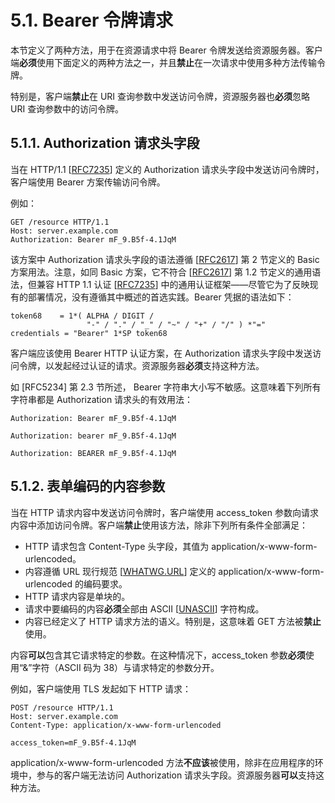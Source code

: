# 5.1. Bearer 令牌请求

本节定义了两种方法，用于在资源请求中将 Bearer 令牌发送给资源服务器。客户端**必须**使用下面定义的两种方法之一，并且**禁止**在一次请求中使用多种方法传输令牌。

特别是，客户端**禁止**在 URI 查询参数中发送访问令牌，资源服务器也**必须**忽略 URI 查询参数中的访问令牌。

## 5.1.1. Authorization 请求头字段

当在 HTTP/1.1 [[RFC7235](https://www.rfc-editor.org/info/rfc7235)] 定义的 Authorization 请求头字段中发送访问令牌时，客户端使用 Bearer 方案传输访问令牌。

例如：

```http
GET /resource HTTP/1.1
Host: server.example.com
Authorization: Bearer mF_9.B5f-4.1JqM
```

该方案中 Authorization 请求头字段的语法遵循 [[RFC2617](https://www.rfc-editor.org/info/rfc2617)] 第 2 节定义的 Basic 方案用法。注意，如同 Basic 方案，它不符合 [[RFC2617](https://www.rfc-editor.org/info/rfc2617)] 第 1.2 节定义的通用语法，但兼容 HTTP 1.1 认证 [[RFC7235](https://www.rfc-editor.org/info/rfc7235)] 中的通用认证框架——尽管它为了反映现有的部署情况，没有遵循其中概述的首选实践。Bearer 凭据的语法如下：

```
token68    = 1*( ALPHA / DIGIT /
                 "-" / "." / "_" / "~" / "+" / "/" ) *"="
credentials = "Bearer" 1*SP token68
```

客户端应该使用 Bearer HTTP 认证方案，在 Authorization 请求头字段中发送访问令牌，以发起经过认证的请求。资源服务器**必须**支持这种方法。

如 [RFC5234] 第 2.3 节所述， Bearer 字符串大小写不敏感。这意味着下列所有字符串都是 Authorization 请求头的有效用法：

```http
Authorization: Bearer mF_9.B5f-4.1JqM
```

```http
Authorization: bearer mF_9.B5f-4.1JqM
```

```http
Authorization: BEARER mF_9.B5f-4.1JqM
```

## 5.1.2. 表单编码的内容参数

当在 HTTP 请求内容中发送访问令牌时，客户端使用 access_token 参数向请求内容中添加访问令牌。客户端**禁止**使用该方法，除非下列所有条件全部满足：

- HTTP 请求包含 Content-Type 头字段，其值为 application/x-www-form-urlencoded。
- 内容遵循 URL 现行规范 [[WHATWG.URL](https://url.spec.whatwg.org/)] 定义的 application/x-www-form-urlencoded 的编码要求。
- HTTP 请求内容是单块的。
- 请求中要编码的内容**必须**全部由 ASCII [[UNASCII](https://datatracker.ietf.org/doc/html/draft-ietf-oauth-v2-1-11#USASCII)] 字符构成。
- 内容已经定义了 HTTP 请求方法的语义。特别是，这意味着 GET 方法被**禁止**使用。

内容**可以**包含其它请求特定的参数。在这种情况下，access_token 参数**必须**使用“&”字符（ASCII 码为 38）与请求特定的参数分开。

例如，客户端使用 TLS 发起如下 HTTP 请求：

```http
POST /resource HTTP/1.1
Host: server.example.com
Content-Type: application/x-www-form-urlencoded

access_token=mF_9.B5f-4.1JqM
```

application/x-www-form-urlencoded 方法**不应该**被使用，除非在应用程序的环境中，参与的客户端无法访问 Authorization 请求头字段。资源服务器**可以**支持这种方法。
